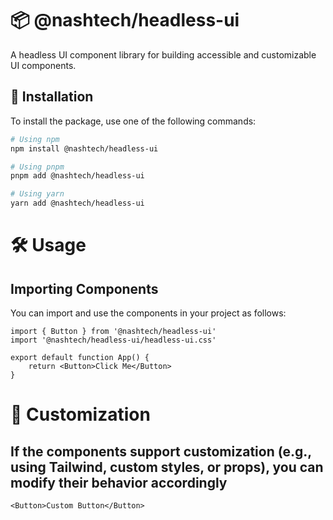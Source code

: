 # 📦 @nashtech/headless-ui

A headless UI component library for building accessible and customizable UI components.

## 🚀 Installation

To install the package, use one of the following commands:

```sh
# Using npm
npm install @nashtech/headless-ui

# Using pnpm
pnpm add @nashtech/headless-ui

# Using yarn
yarn add @nashtech/headless-ui
```

# 🛠 Usage

## Importing Components

You can import and use the components in your project as follows:

```tsx
import { Button } from '@nashtech/headless-ui'
import '@nashtech/headless-ui/headless-ui.css'

export default function App() {
    return <Button>Click Me</Button>
}
```

# 🔧 Customization

## If the components support customization (e.g., using Tailwind, custom styles, or props), you can modify their behavior accordingly

```tsx
<Button>Custom Button</Button>
```
